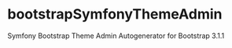 bootstrapSymfonyThemeAdmin
==========================

Symfony Bootstrap Theme Admin Autogenerator for Bootstrap 3.1.1
